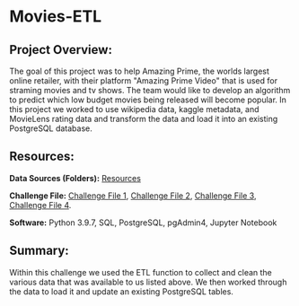 # Movies-ETL

## Project Overview:

The goal of this project was to help Amazing Prime, the worlds largest online retailer, with their platform "Amazing Prime Video" that is used for straming movies and tv shows. The team would like to develop an algorithm to predict which low budget movies being released will become popular. In this project we worked to use wikipedia data, kaggle metadata, and MovieLens rating data and transform the data and load it into an existing PostgreSQL database.

## Resources:

**Data Sources (Folders):** [Resources](https://github.com/matthubb17/Movies-ETL/tree/main/Resources)

**Challenge File:** [Challenge File 1](https://github.com/matthubb17/Movies-ETL/blob/main/ETL_function_test.ipynb), [Challenge File 2](https://github.com/matthubb17/Movies-ETL/blob/main/ETL_clean_wiki_movies.ipynb), [Challenge File 3](https://github.com/matthubb17/Movies-ETL/blob/main/ETL_clean_kaggle_data.ipynb), [Challenge File 4](https://github.com/matthubb17/Movies-ETL/blob/main/ETL_create_database.ipynbf).

**Software:** Python 3.9.7, SQL, PostgreSQL, pgAdmin4, Jupyter Notebook

## Summary:

Within this challenge we used the ETL function to collect and clean the various data that was available to us listed above. We then worked through the data to load it and update an existing PostgreSQL tables.
